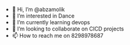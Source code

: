 - 👋 Hi, I’m @abzamolik
- 👀 I’m interested in Dance
- 🌱 I’m currently learning devops
- 💞️ I’m looking to collaborate on CICD projects
- 📫 How to reach me on 8298978687

<!---
abzamolik/abzamolik is a ✨ special ✨ repository because its `README.md` (this file) appears on your GitHub profile.
You can click the Preview link to take a look at your changes.
--->
